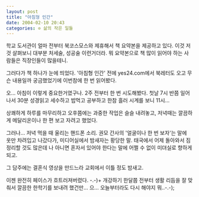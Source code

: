 ```yaml
---
layout: post
title: "아침형 인간"
date: 2004-02-10 20:43
categories: ⊙ 삶의 작은 일들
---
```


학교 도서관이 얼마 전부터 북코스모스와 제휴해서 책 요약본을 제공하고 있다. 이것 저것 살펴보니 대부분 처세술, 성공술 이런거더라. 뭐 요약본으로 책 많이 읽어야 하는 사람들은 직장인들이 많을테니.

그러다가 책 하나가 눈에 띄었다. '아침형 인간'
전에 yes24.com에서 북레터도 오고 무슨 내용일까 궁금했었기에 이번참에 한 번 읽어봤다.

오... 아침이 이렇게 중요한거였구나.
2주 전부터 한 번 시도해봤다. 첫날 7시 반쯤 일어나서 30분 성경읽고 세수하고 밥먹고 공부하고 한참 흘러 시계를 보니 11시...

상쾌하게 하루를 마무리하고 오후쯤에는 과중한 작업은 슬슬 내려놓고,
저녁때는 깔끔하게 메달리온이나 한 편 보고 자려고 했었다.

그러나... 저녁 먹을 때 울리는 핸드폰 소리.
권모 간사의 '얼굴이나 한 번 보자'는 말에 옷만 차려입고 나갔다가, 미디어실에서 밤새자는 황당한 말. 태국에서 어제 돌아와서 짐 정리할 것도 많은데 나 아니면 혼자서 있어야 한다는 말에 어쩔 수 없이 미뎌실로 향하게 되고.

그 담주에는 결혼식 영상을 만드느라 교회에서 이틀 정도 밤새고.

이젠 완전히 페이스가 흐트러져버렸다. -.-)+
개강하기 한달쯤 전부터 생활 리듬을 잘 맞춰서 깔끔한 한학기를 보내려 했건만...
으... 오늘부터라도 다시 해야지 뭐..-.-);
       

